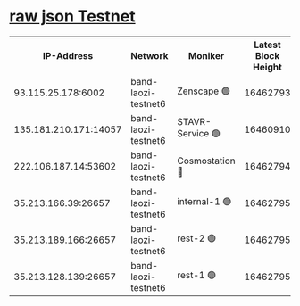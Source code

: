 
[raw json Testnet](https://rpc-check.bandt.stavr.tech/bandt/rpcbandt_result.json)
=

<table><tr><th>IP-Address</th><th>Network</th><th>Moniker</th><th>Latest Block Height</th><th>Earliest Block Height</th><th>Catching Up</th><th>Tx Index</th><th>Voting Power</th><th>Scan Time</th></tr><tr><td>93.115.25.178:6002</td><td>band-laozi-testnet6</td><td>Zenscape 🟢</td><td>16462793</td><td>12460001</td><td>False</td><td>on</td><td>0</td><td>2024-03-04T17:31:54.804122485UTC</td></tr><tr><td>135.181.210.171:14057</td><td>band-laozi-testnet6</td><td>STAVR-Service 🟢</td><td>16460910</td><td>15322501</td><td>False</td><td>on</td><td>0</td><td>2024-03-04T17:31:55.406512006UTC</td></tr><tr><td>222.106.187.14:53602</td><td>band-laozi-testnet6</td><td>Cosmostation 🔴</td><td>16462794</td><td>15423001</td><td>False</td><td>on</td><td>2203670</td><td>2024-03-04T17:31:56.743767629UTC</td></tr><tr><td>35.213.166.39:26657</td><td>band-laozi-testnet6</td><td>internal-1 🟢</td><td>16462795</td><td>16362795</td><td>False</td><td>on</td><td>0</td><td>2024-03-04T17:31:57.661068199UTC</td></tr><tr><td>35.213.189.166:26657</td><td>band-laozi-testnet6</td><td>rest-2 🟢</td><td>16462795</td><td>16362795</td><td>False</td><td>on</td><td>0</td><td>2024-03-04T17:31:58.505995568UTC</td></tr><tr><td>35.213.128.139:26657</td><td>band-laozi-testnet6</td><td>rest-1 🟢</td><td>16462795</td><td>16362795</td><td>False</td><td>on</td><td>0</td><td>2024-03-04T17:31:59.361330413UTC</td></tr></table>
